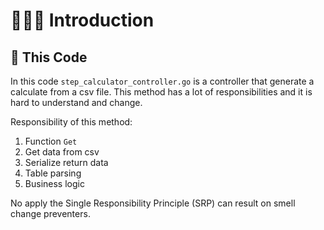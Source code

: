 # 🏃🏻‍♀️ Introduction

## 💠 This Code

In this code `step_calculator_controller.go` is a controller that generate a calculate from a csv file. 
This method has a lot of responsibilities and it is hard to understand and change.

Responsibility of this method:
1. Function `Get`
2. Get data from csv
3. Serialize return data
4. Table parsing
5. Business logic

No apply the Single Responsibility Principle (SRP) can result on smell change preventers.

